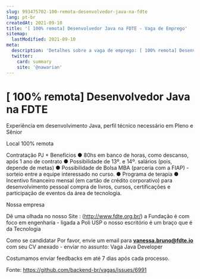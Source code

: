 ```yaml
---
slug: 993475702-100-remota-desenvolvedor-java-na-fdte
lang: pt-br
createdAt: 2021-09-10
title: '[ 100% remota] Desenvolvedor Java na FDTE - Vaga de Emprego'
sitemap:
  lastModified: 2021-09-10
meta:
  description: 'Detalhes sobre a vaga de emprego: [ 100% remota] Desenvolvedor Java na FDTE'
  twitter:
    card: summary
    site: '@nawarian'
---
```


# [ 100% remota] Desenvolvedor Java na FDTE

Experiência em desenvolvimento Java, perfil técnico necessário em Pleno e Sênior 

Local
100% remota

Contratação
PJ + Benefícios
● 80hs em banco de horas, como descanso, após 1 ano de contrato
● Possibilidade de 13º. e 14º. salários (pois, depende de metas)
● Possibilidade de Bolsa MBA (parceria com a FIAP) - sorteio entre a equipe interessado no curso.
● Programa de terapia
● Incentivo financeiro mensal (em cartão de crédito corporativo) para desenvolvimento pessoal
compra de livros, cursos, certificações e participação de eventos da área de tecnologia.

Nossa empresa

Dê uma olhada no nosso Site : (http://www.fdte.org.br/)
a Fundação é com foco em engenharia - ligada a Poli USP
o nosso escritório é um braço que é da Tecnologia

Como se candidatar
Por favor, envie um email para **vanessa.bruno@fdte.io** com seu CV anexado - enviar no assunto: Vaga Java Developer

Costumamos enviar feedbacks em até 7 dias após cada processo.

Fonte: https://github.com/backend-br/vagas/issues/6991